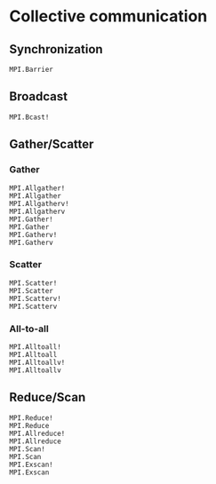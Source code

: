 # Collective communication

## Synchronization

```@docs
MPI.Barrier
```

## Broadcast

```@docs
MPI.Bcast!
```

## Gather/Scatter

### Gather

```@docs
MPI.Allgather!
MPI.Allgather
MPI.Allgatherv!
MPI.Allgatherv
MPI.Gather!
MPI.Gather
MPI.Gatherv!
MPI.Gatherv
```

### Scatter

```@docs
MPI.Scatter!
MPI.Scatter
MPI.Scatterv!
MPI.Scatterv
```

### All-to-all

```@docs
MPI.Alltoall!
MPI.Alltoall
MPI.Alltoallv!
MPI.Alltoallv
```

## Reduce/Scan

```@docs
MPI.Reduce!
MPI.Reduce
MPI.Allreduce!
MPI.Allreduce
MPI.Scan!
MPI.Scan
MPI.Exscan!
MPI.Exscan
```
